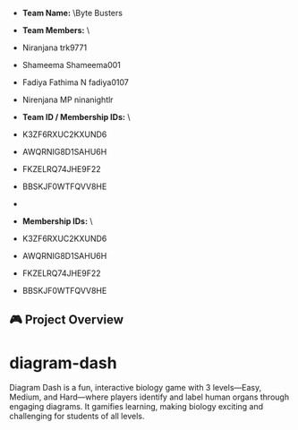 * **Team Name:** \Byte Busters
* **Team Members:** \
*  Niranjana 
trk9771

* Shameema 
Shameema001

* Fadiya Fathima N 
fadiya0107

*  Nirenjana MP 
 ninanightlr

* **Team ID / Membership IDs:** \
* K3ZF6RXUC2KXUND6
* AWQRNIG8D1SAHU6H
* FKZELRQ74JHE9F22
* BBSKJF0WTFQVV8HE

* 
* **Membership IDs:** \
* K3ZF6RXUC2KXUND6
* AWQRNIG8D1SAHU6H
* FKZELRQ74JHE9F22
* BBSKJF0WTFQVV8HE

## 🎮 Project Overview

# diagram-dash
Diagram Dash is a fun, interactive biology game with 3 levels—Easy, Medium, and Hard—where players identify and label human organs through engaging diagrams. It gamifies learning, making biology exciting and challenging for students of all levels.

